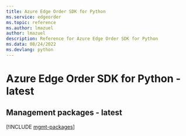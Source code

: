 ```yaml
---
title: Azure Edge Order SDK for Python
ms.service: edgeorder
ms.topic: reference
ms.author: lmazuel
author: lmazuel
description: Reference for Azure Edge Order SDK for Python
ms.data: 08/24/2022
ms.devlang: python
---
```

# Azure Edge Order SDK for Python - latest

## Management packages - latest
[!INCLUDE [mgmt-packages](edge-order-mgmt-index.md)]
